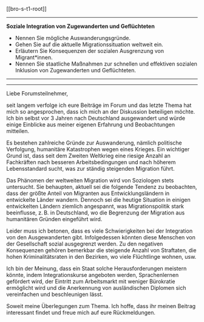 [[bro-s-t1-root]]

---

**Soziale Integration von Zugewanderten und Geflüchteten**  
- Nennen Sie mögliche Auswanderungsgründe.  
- Gehen Sie auf die aktuelle Migrationssituation weltweit ein.  
- Erläutern Sie Konsequenzen der sozialen Ausgrenzung von Migrant*innen.  
- Nennen Sie staatliche Maßnahmen zur schnellen und effektiven sozialen Inklusion von Zugewanderten und Geflüchteten.  

---
---

Liebe Forumsteilnehmer,

seit langem verfolge ich eure Beiträge im Forum und das letzte Thema hat mich so angesprochen, dass ich mich an der Diskussion beteiligen möchte. Ich bin selbst vor 3 Jahren nach Deutschland ausgewandert und würde einige Einblicke aus meiner eigenen Erfahrung und Beobachtungen mitteilen.

Es bestehen zahlreiche Gründe zur Auswanderung, nämlich politische Verfolgung, humanitäre Katastrophen wegen eines Krieges. Ein wichtiger Grund ist, dass seit dem Zweiten Weltkrieg eine riesige Anzahl an Fachkräften nach besseren Arbeitsbedingungen und nach höherem Lebensstandard sucht, was zur ständig steigenden Migration führt.

Das Phänomen der weltweiten Migration wird von Soziologen stets untersucht. Sie behaupten, aktuell sei die folgende Tendenz zu beobachten, dass der größte Anteil von Migranten aus Entwicklungsländern in entwickelte Länder wandern. Dennoch sei die heutige Situation in einigen entwickelten Ländern ziemlich angespannt, was Migrationspolitik stark beeinflusse, z. B. in Deutschland, wo die Begrenzung der Migration aus humanitären Gründen eingeführt wird.

Leider muss ich betonen, dass es viele Schwierigkeiten bei der Integration von den Ausgewanderten gibt. Infolgedessen könnten diese Menschen von der Gesellschaft sozial ausgegrenzt werden. Zu den negativen Konsequenzen gehören bemerkbar die steigende Anzahl von Straftaten, die hohen Kriminalitätsraten in den Bezirken, wo viele Flüchtlinge wohnen, usw.

Ich bin der Meinung, dass ein Staat solche Herausforderungen meistern könnte, indem Integrationskurse angeboten werden, Sprachenlernen gefördert wird, der Eintritt zum Arbeitsmarkt mit weniger Bürokratie ermöglicht wird und die Anerkennung von ausländischen Diplomen sich vereinfachen und beschleunigen lässt.

Soweit meine Überlegungen zum Thema. Ich hoffe, dass ihr meinen Beitrag interessant findet und freue mich auf eure Rückmeldungen.